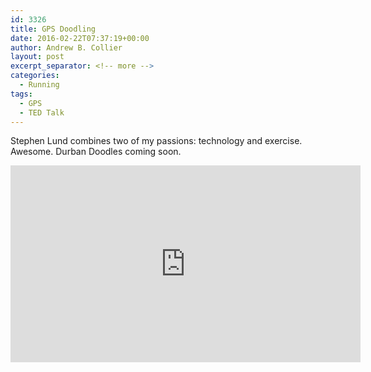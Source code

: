 ```yaml
---
id: 3326
title: GPS Doodling
date: 2016-02-22T07:37:19+00:00
author: Andrew B. Collier
layout: post
excerpt_separator: <!-- more -->
categories:
  - Running
tags:
  - GPS
  - TED Talk
---
```

Stephen Lund combines two of my passions: technology and exercise. Awesome. Durban Doodles coming soon.

<!-- more -->

<iframe width="560" height="315" src="https://www.youtube.com/embed/OsMMysaZRyg" frameborder="0" allowfullscreen></iframe>